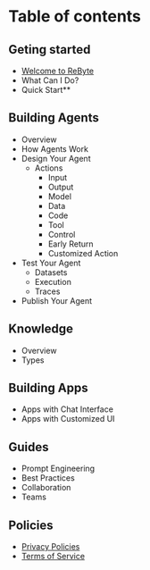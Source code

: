 # Table of contents

## **Geting started**

* [Welcome to ReByte](Getting-Started/welcome-to-rebyte.md)
* What Can I Do?
* Quick Start**

## Building Agents

* Overview
* How Agents Work
* Design Your Agent
  * Actions
    * Input
    * Output
    * Model
    * Data
    * Code
    * Tool
    * Control
    * Early Return
    * Customized Action
* Test Your Agent
  * Datasets
  * Execution
  * Traces
* Publish Your Agent

## Knowledge

* Overview
* Types

## Building Apps

* Apps with Chat Interface
* Apps with Customized UI

## Guides

* Prompt Engineering
* Best Practices
* Collaboration
* Teams

## Policies
* [Privacy Policies](Policies/privacy-policies.md)
* [Terms of Service](Policies/terms-of-service.md)